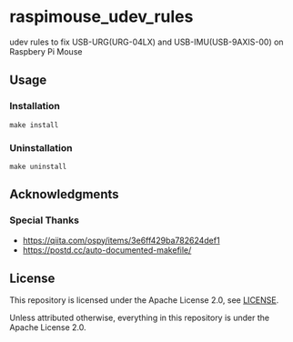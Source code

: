 # raspimouse_udev_rules

udev rules to fix USB-URG(URG-04LX) and USB-IMU(USB-9AXIS-00) on Raspbery Pi Mouse

## Usage

### Installation

```
make install
```

### Uninstallation

```
make uninstall
```

## Acknowledgments

### Special Thanks

* https://qiita.com/ospy/items/3e6ff429ba782624def1
* https://postd.cc/auto-documented-makefile/

## License

This repository is licensed under the Apache License 2.0, see [LICENSE](./LICENSE).

Unless attributed otherwise, everything in this repository is under the Apache License 2.0.
